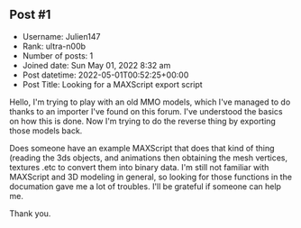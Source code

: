 ## Post #1
- Username: Julien147
- Rank: ultra-n00b
- Number of posts: 1
- Joined date: Sun May 01, 2022 8:32 am
- Post datetime: 2022-05-01T00:52:25+00:00
- Post Title: Looking for a MAXScript export script

Hello,
I'm trying to play with an old MMO models, which I've managed to do thanks to an importer I've found on this forum.
I've understood the basics on how this is done. Now I'm trying to do the reverse thing by exporting those models back.

Does someone have an example MAXScript that does that kind of thing (reading the 3ds objects, and animations then obtaining the mesh vertices, textures .etc to convert them into binary data.
I'm still not familiar with MAXScript and 3D modeling in general, so looking for those functions in the documation gave me a lot of troubles.
I'll be grateful if someone can help me.

Thank you.
